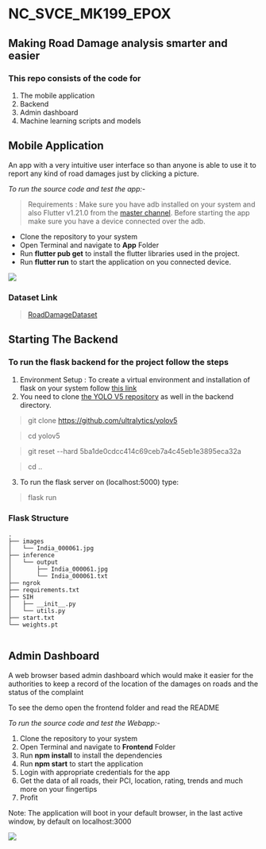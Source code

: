 # NC_SVCE_MK199_EPOX

## Making Road Damage analysis smarter and easier


### This repo consists of the code for 
  1. The mobile application
  2. Backend 
  3. Admin dashboard
  4. Machine learning scripts and models

## Mobile Application
An app with a very intuitive user interface so than anyone is able to use it to report any kind of road damages just by clicking a picture.

*To run the source code and test the app:-*
> Requirements :
> Make sure you have adb installed on your system and also Flutter v1.21.0 from the [master channel](https://www.github.com/flutter/flutter). 
> Before starting the app make sure you have a device connected over the adb.
* Clone the repository to your system
* Open Terminal and navigate to **App** Folder
* Run **flutter pub get** to install the flutter libraries used in the project.
* Run **flutter run** to start the application on you connected device.

![](https://github.com/ishitb/NC_SVCE_MK199_EPOX/blob/master/app/ui.gif)

### Dataset Link

> [RoadDamageDataset](https://mycityreport.s3-ap-northeast-1.amazonaws.com/02_RoadDamageDataset/public_data/Japan/RDD2020_data.tar.gz)

## Starting The Backend 

### To run the flask backend for the project follow the steps 

  1. Environment Setup : To create a virtual environment and installation of flask on your system follow [this link](https://flask.palletsprojects.com/en/1.1.x/installation/)
  2. You need to clone [the YOLO V5 repository](https://github.com/ultralytics/yolov5) as well in the backend directory.

 > git clone https://github.com/ultralytics/yolov5
 
 > cd yolov5
 
 > git reset --hard 5ba1de0cdcc414c69ceb7a4c45eb1e3895eca32a
 
 > cd ..
 
 3. To run the flask server on (localhost:5000) type:
 
 > flask run 
 
### Flask Structure
```
.
├── images
│   └── India_000061.jpg
├── inference
│   └── output
│       ├── India_000061.jpg
│       └── India_000061.txt
├── ngrok
├── requirements.txt
├── SIH
│   ├── __init__.py
│   └── utils.py
├── start.txt
└── weights.pt


```

## Admin Dashboard
A web browser based admin dashboard which would make it easier for the authorities to keep a record of the location of the damages on roads and the status of the complaint

To see the demo open the frontend folder and read the README

*To run the source code and test the Webapp:-*
1. Clone the repository to your system
1. Open Terminal and navigate to **Frontend** Folder
1. Run **npm install** to install the dependencies
1. Run **npm start** to start the application
1. Login with appropriate credentials for the app
1. Get the data of all roads, their PCI, location, rating, trends and much more on your fingertips
1. Profit

Note: The application will boot in your default browser, in the last active window, by default on localhost:3000 

![](https://github.com/ishitb/NC_SVCE_MK199_EPOX/blob/master/frontend/admin_panel_gif-min.gif)
